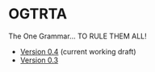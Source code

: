# OGTRTA

The One Grammar... TO RULE THEM ALL!

- [Version 0.4](v0.4) (current working draft)
- [Version 0.3](v0.3)
